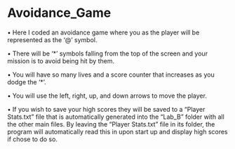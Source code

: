 # Avoidance_Game
•	Here I coded an avoidance game where you as the player will be represented as the ‘@’ symbol.

•	There will be ‘*’ symbols falling from the top of the screen and your mission is to avoid being hit by them.

•	You will have so many lives and a score counter that increases as you dodge the ‘*’.

•	You will use the left, right, up, and down arrows to move the player.

•	If you wish to save your high scores they will be saved to a “Player Stats.txt” file that is automatically generated into the “Lab_B” folder with all the other main files. By leaving the “Player Stats.txt” file in its folder, the program will automatically read this in upon start up and display high scores if chose to do so.
